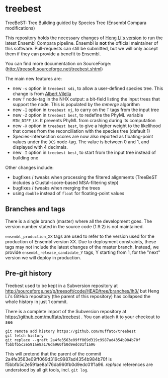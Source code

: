 treebest
========

TreeBeST: Tree Building guided by Species Tree (Ensembl Compara modifications)

This repository holds the necessary changes of [Heng Li's version](https://github.com/lh3/treebest) to run the latest Ensembl Compara pipeline.
Ensembl is **not** the official maintainer of this software.
Pull-requests can still be submitted, but we will only accept them if they
can provide a benefit to Ensembl.

You can find more documentation on SourceForge: (http://treesoft.sourceforge.net/treebest.shtml)

The main new features are:
* new `-s` option in `treebest sdi`, to allow a user-defined species tree. This change is from [Albert Vilella](https://sites.google.com/site/avilella/)
* new `T` node-tag in the NHX output: a bit-field listing the input trees that support the node. This is populated by the _mmerge_ algorithm
* new `-I` option in `treebest nj`, to carry on the `T` tags from the input tree
* new `-Z` option in `treebest best`, to redefine the PhyML variable `MIN_DIFF_LK`. It prevents PhyML from crashing during its computation
* new `-X` option in `treebest best`, to give a higher weight to the likelihood that comes from the reconciliation with the species tree (default 1)
* Species-intersection scores are now also reported as floating-point values under the `DCS` node-tag. The value is between 0 and 1, and displayed with 4 decimals.
* new `-I` option in `treebest best`, to start from the input tree instead of building one

Other changes include:
* bugfixes / tweaks when processing the filtered alignments (TreeBeST includes a Clustal-score-based MSA-filtering step)
* bugfixes / tweaks when merging the trees
* using `double` instead of `float` for floating-point values

## Branches and tags

There is a single branch (master) where all the development goes. The version number stated in the source code (1.9.2) is not maintained.

`ensembl_production_XX` tags are used to refer to the version used for the
production of Ensembl version XX. Due to deployment constraints, these tags
may not include the latest changes of the master branch.
Instead, we provide `ensembl_release_candidate_Y` tags, Y starting from 1, for
the "next" version we will deploy in production.

## Pre-git history

Treebest used to be kept in a Subversion repository at
http://sourceforge.net/p/treesoft/code/HEAD/tree/branches/lh3/ but Heng
Li's GitHub repository (the parent of this repository) has collapsed the
whole history in just 1 commit.

There is a complete import of the Subversion repository at
https://github.com/muffato/treebest . You can attach it to your checkout to
see

```
git remote add history https://github.com/muffato/treebest
git fetch history
git replace --graft 2a4fe3563e09ff069d319c9987ad4354b984b70f f5bbfb5c2e591ae8a176da960fb0d9edc01f1a96
```
This will pretend that the parent of the commit
2a4fe3563e09ff069d319c9987ad4354b984b70f is
f5bbfb5c2e591ae8a176da960fb0d9edc01f1a96. _replace_ references are
understood by all git tools, incl. `git log`.

